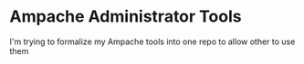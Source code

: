 # Ampache Administrator Tools

I'm trying to formalize my Ampache tools into one repo to allow other to use them
